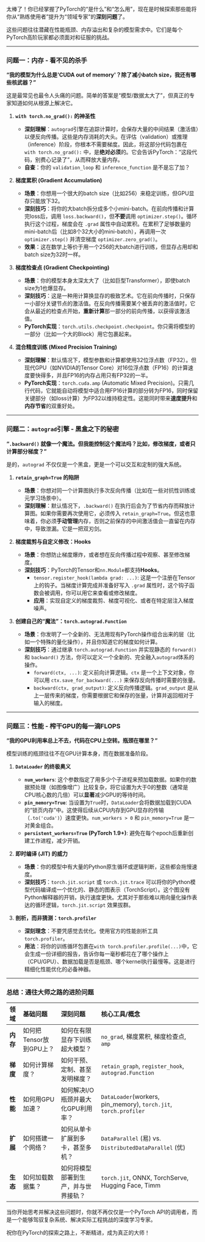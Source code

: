太棒了！你已经掌握了PyTorch的“是什么”和“怎么用”，现在是时候探索那些能将你从“熟练使用者”提升为“领域专家”的**深刻问题**了。

这些问题往往潜藏在性能瓶颈、内存溢出和复杂的模型需求中。它们是每个PyTorch高阶玩家都必须面对和征服的挑战。

---

### 问题一：内存 - 看不见的杀手

**“我的模型为什么总是'CUDA out of memory'？除了减小batch size，我还有哪些核武器？”**

这是最常见也最令人头痛的问题。简单的答案是“模型/数据太大了”，但真正的专家知道如何从根源上解决它。

1.  **`with torch.no_grad():` 的神圣性**
    *   **深刻理解**：`autograd`引擎在追踪计算时，会保存大量的中间结果（激活值）以便反向传播。这些是内存消耗的大头。在评估（validation）或推理（inference）阶段，你根本不需要梯度。因此，将这部分代码包裹在 `with torch.no_grad():` 中，是**绝对必须**的。它会告诉PyTorch：“这段代码，别费心记录了”，从而释放大量内存。
    *   **自查**：你的 `validation_loop` 和 `inference_function` 是不是忘了加？

2.  **梯度累积 (Gradient Accumulation)**
    *   **场景**：你想用一个很大的batch size（比如256）来稳定训练，但GPU显存只能放下32。
    *   **深刻技巧**：将你的大batch拆分成多个小mini-batch。在前向传播和计算完loss后，调用 `loss.backward()`，但**不要**调用 `optimizer.step()`。循环执行这个过程，梯度会在 `.grad` 属性中自动累积。在累积了足够数量的mini-batch后（比如8个32大小的mini-batch），再调用一次 `optimizer.step()` 并清空梯度 `optimizer.zero_grad()`。
    *   **效果**：这在数学上等价于用一个256的大batch进行训练，但显存占用却和batch size为32时一样。

3.  **梯度检查点 (Gradient Checkpointing)**
    *   **场景**：你的模型本身太深太大了（比如巨型Transformer），即使batch size为1也爆显存。
    *   **深刻技巧**：这是一种用计算换显存的极致艺术。它在前向传播时，只保存一小部分关键节点的激活值。在反向传播需要某个被丢弃的激活值时，它会从最近的检查点开始，**重新计算**那一部分的前向传播，以获得该激活值。
    *   **PyTorch实现**：`torch.utils.checkpoint.checkpoint`。你只需将模型的一部分（比如一个大的Block）用它包裹起来。

4.  **混合精度训练 (Mixed Precision Training)**
    *   **深刻理解**：默认情况下，模型参数和计算都使用32位浮点数（FP32）。但现代GPU（如NVIDIA的Tensor Core）对16位浮点数（FP16）的计算速度要快得多，并且FP16的内存占用只有FP32的一半。
    *   **PyTorch实现**：`torch.cuda.amp` (Automatic Mixed Precision)。只需几行代码，它就能自动将模型中适合用FP16计算的部分转为FP16，同时保留关键部分（如loss计算）为FP32以维持稳定性。这能同时带来**速度提升**和**内存节省**的双重好处。

---

### 问题二：`autograd`引擎 - 黑盒之下的秘密

**“`.backward()` 就像一个魔法。但我能控制这个魔法吗？比如，修改梯度，或者只计算部分梯度？”**

是的，`autograd` 不仅仅是一个黑盒，更是一个可以交互和定制的强大系统。

1.  **`retain_graph=True` 的陷阱**
    *   **场景**：你想对同一个计算图执行多次反向传播（比如在一些对抗性训练或元学习场景中）。
    *   **深刻理解**：默认情况下，`.backward()` 在执行后会为了节省内存而释放计算图。如果你需要再次使用它，必须传入 `retain_graph=True`。但这也意味着，你必须**手动管理**内存，否则之前保存的中间激活值会一直留在内存中，导致泄漏。它是一把双刃剑。

2.  **梯度裁剪与自定义修改：Hooks**
    *   **场景**：你想防止梯度爆炸，或者想在反向传播过程中观察、甚至修改梯度。
    *   **深刻技巧**：PyTorch的Tensor和`nn.Module`都支持**Hooks**。
        *   `tensor.register_hook(lambda grad: ...)`: 这是一个注册在Tensor上的钩子。当梯度计算完成并准备好写入 `.grad` 属性时，这个钩子函数会被调用，你可以用它来查看或修改梯度。
        *   **应用**：实现自定义的梯度裁剪、梯度可视化、或者在特定层注入梯度噪声。

3.  **创建自己的“魔法”：`torch.autograd.Function`**
    *   **场景**：你发明了一个全新的、无法用现有PyTorch操作组合出来的层（比如一个特殊的量化操作），并且你知道它的梯度如何计算。
    *   **深刻技巧**：通过继承 `torch.autograd.Function` 并实现静态的 `forward()` 和 `backward()` 方法，你可以定义一个全新的、完全融入`autograd`体系的操作。
        *   `forward(ctx, ...)`: 定义前向计算逻辑。`ctx` 是一个上下文对象，你可以用 `ctx.save_for_backward(...)` 来保存反向传播时需要的张量。
        *   `backward(ctx, grad_output)`: 定义反向传播逻辑。`grad_output` 是从上一层传来的梯度，你需要根据它和保存的张量，计算并返回相对于输入的梯度。

---

### 问题三：性能 - 榨干GPU的每一滴FLOPS

**“我的GPU利用率总上不去，代码在CPU上空转。瓶颈在哪里？”**

模型训练的瓶颈往往不在GPU计算本身，而在数据准备阶段。

1.  **`DataLoader` 的终极奥义**
    *   **`num_workers`**: 这个参数指定了用多少个子进程来预加载数据。如果你的数据预处理（如图像增广）比较复杂，将它设置为大于0的整数（通常是CPU核心数的几倍）可以**显著**减少GPU的等待时间。
    *   **`pin_memory=True`**: 当设置为`True`时，`DataLoader`会将数据加载到CUDA的“锁页内存”中。这使得后续从CPU内存到GPU显存的传输（`.to('cuda')`）速度更快。`num_workers > 0` 和 `pin_memory=True` 是一对黄金组合。
    *   **`persistent_workers=True` (PyTorch 1.9+)**: 避免在每个epoch后重新创建工作进程，减少开销。

2.  **即时编译 (JIT) 的威力**
    *   **场景**：你的模型中有大量的Python原生循环或逻辑判断，这些都会拖慢速度。
    *   **深刻技巧**：`torch.jit.script` 或 `torch.jit.trace` 可以将你的Python模型代码编译成一个优化的、静态的图表示（TorchScript）。这个图没有Python解释器的开销，执行速度更快。尤其对于那些难以用向量化操作表达的循环逻辑，`torch.jit.script` 效果拔群。

3.  **剖析，而非猜测：`torch.profiler`**
    *   **深刻理念**：不要凭感觉去优化。使用官方的性能剖析工具 `torch.profiler`。
    *   **用法**：将你的训练循环包裹在`with torch.profiler.profile(...)`中，它会生成一份详细的报告，告诉你每一毫秒都花在了哪个操作上（CPU/GPU）、数据加载是否是瓶颈、哪个kernel执行最慢等。这是进行精细化性能优化的必备神器。

---

### 总结：通往大师之路的进阶问题

| 领域 | 基础问题 | 深刻问题 | 核心工具/概念 |
| :--- | :--- | :--- | :--- |
| **内存** | 如何把Tensor放到GPU上？ | 如何在有限显存下训练超大模型？ | `no_grad`, 梯度累积, 梯度检查点, `amp` |
| **梯度** | 如何计算梯度？ | 如何干预、定制、甚至发明梯度？ | `retain_graph`, `register_hook`, `autograd.Function` |
| **性能** | 如何用GPU加速？ | 如何解决I/O瓶颈并最大化GPU利用率？ | `DataLoader`(workers, pin_memory), `torch.jit`, `torch.profiler`|
| **扩展** | 如何搭建一个网络？ | 如何从单卡扩展到多卡，甚至多机？ | `DataParallel` (易) vs. `DistributedDataParallel` (优) |
| **生态** | 如何加载数据集？ | 如何将模型部署到生产，并与世界接轨？ | `torch.jit`, ONNX, TorchServe, Hugging Face, Timm |

当你开始思考并解决这些问题时，你就不再仅仅是一个PyTorch API的调用者，而是一个能够驾驭复杂系统、解决实际工程挑战的深度学习专家。

祝你在PyTorch的探索之路上，不断精进，成为真正的大师！
